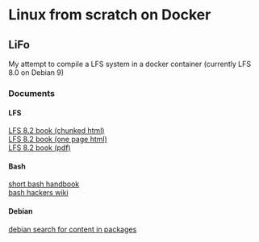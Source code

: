 # Linux from scratch on Docker

## LiFo

My attempt to compile a LFS system in a docker container (currently LFS 8.0 on Debian 9)

### Documents

#### LFS

[LFS 8.2 book (chunked html)](http://www.linuxfromscratch.org/lfs/view/8.2/)\
[LFS 8.2 book (one page html)](http://www.linuxfromscratch.org/lfs/downloads/8.2/LFS-BOOK-8.2-NOCHUNKS.html)\
[LFS 8.2 book (pdf)](http://www.linuxfromscratch.org/lfs/downloads/8.2/LFS-BOOK-8.2.pdf)

#### Bash

[short bash handbook](https://github.com/denysdovhan/bash-handbook)\
[bash hackers wiki](http://wiki.bash-hackers.org/)

#### Debian

[debian search for content in packages](https://www.debian.org/distrib/packages#search_contents)
